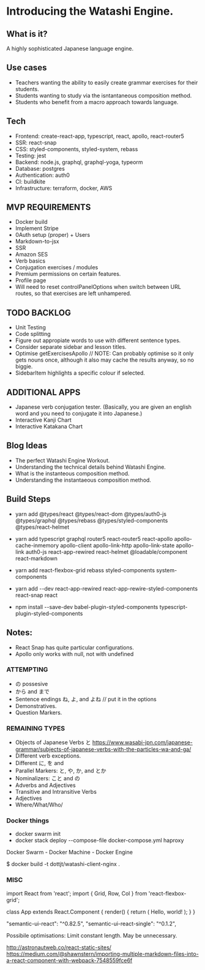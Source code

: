# Introducing the Watashi Engine.

## What is it?

A highly sophisticated Japanese language engine.

## Use cases
- Teachers wanting the ability to easily create grammar exercises for their students.
- Students wanting to study via the isntantaneous composition method.
- Students who benefit from a macro approach towards language.

## Tech
- Frontend: create-react-app, typescript, react, apollo, react-router5
- SSR: react-snap
- CSS: styled-components, styled-system, rebass
- Testing: jest
- Backend: node.js, graphql, graphql-yoga, typeorm
- Database: postgres
- Authentication: auth0
- CI: buildkite
- Infrastructure: terraform, docker, AWS

## MVP REQUIREMENTS
- Docker build
- Implement Stripe
- 0Auth setup (proper) + Users
- Markdown-to-jsx
- SSR
- Amazon SES
- Verb basics
- Conjugation exercises / modules
- Premium permissions on certain features. 
- Profile page
- Will need to reset controlPanelOptions when switch between URL routes, so that exercises are left unhampered. 

## TODO BACKLOG 
- Unit Testing
- Code splitting
- Figure out appropiate words to use with different sentence types.
- Consider separate sidebar and lesson titles.
- Optimise getExercisesApollo     // NOTE: Can probably optimise so it only gets nouns once, although it also may cache the results anyway, so no biggie.
- SidebarItem highlights a specific colour if selected. 

## ADDITIONAL APPS
- Japanese verb conjugation tester. (Basically, you are given an english word and you need to conjugate it into Japanese.)
- Interactive Kanji Chart
- Interactive Katakana Chart

## Blog Ideas

- The perfect Watashi Engine Workout.
- Understanding the technical details behind Watashi Engine.
- What is the instanteous composition method.
- Understanding the instantaeous composition method.

## Build Steps 

- yarn add @types/react @types/react-dom @types/auth0-js @types/graphql @types/rebass @types/styled-components @types/react-helmet 
- yarn add typescript graphql router5 react-router5 react-apollo apollo-cache-inmemory apollo-client apollo-link-http apollo-link-state apollo-link auth0-js react-app-rewired react-helmet @loadable/component react-markdown 
- yarn add react-flexbox-grid rebass styled-components system-components 
- yarn add --dev react-app-rewired react-app-rewire-styled-components react-snap react

- npm install --save-dev babel-plugin-styled-components typescript-plugin-styled-components

## Notes: 

- React Snap has quite particular configurations. 
- Apollo only works with null, not with undefined

### ATTEMPTING
- の possesive
- から and まで
- Sentence endings ね, よ, and よね // put it in the options
- Demonstratives.
- Question Markers.

### REMAINING TYPES
- Objects of Japanese Verbs と https://www.wasabi-jpn.com/japanese-grammar/subjects-of-japanese-verbs-with-the-particles-wa-and-ga/
- Different verb exceptions.
- Different に, を and
- Parallel Markers: と, や, か, and とか
- Nominalizers: こと and の
- Adverbs and Adjectives
- Transitive and Intransitive Verbs
- Adjectives
- Where/What/Who/

### Docker things 

- docker swarm init
- docker stack deploy --compose-file docker-compose.yml haproxy

Docker Swarm - Docker Machine - Docker Engine 

$ docker build -t dottjt/watashi-client-nginx .

### MISC

import React from 'react'; import { Grid, Row, Col } from 'react-flexbox-grid';

class App extends React.Component { render() { return ( Hello, world! ); } }

"semantic-ui-react": "^0.82.5", "semantic-ui-react-single": "^0.1.2",

Possibile optimisations: Limit constant length. May be unnecessary.

http://astronautweb.co/react-static-sites/
https://medium.com/@shawnstern/importing-multiple-markdown-files-into-a-react-component-with-webpack-7548559fce6f